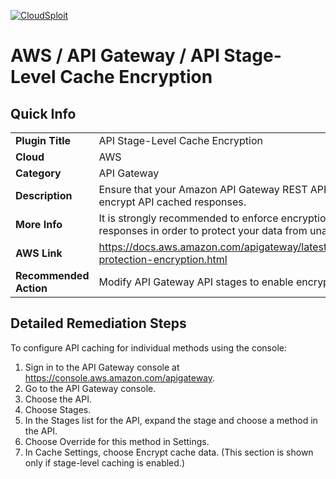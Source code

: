 [![CloudSploit](https://cloudsploit.com/img/logo-new-big-text-100.png "CloudSploit")](https://cloudsploit.com)

# AWS / API Gateway / API Stage-Level Cache Encryption

## Quick Info

| | |
|-|-|
| **Plugin Title** | API Stage-Level Cache Encryption |
| **Cloud** | AWS |
| **Category** | API Gateway |
| **Description** | Ensure that your Amazon API Gateway REST APIs are configured to encrypt API cached responses. |
| **More Info** | It is strongly recommended to enforce encryption for API cached responses in order to protect your data from unauthorized access. |
| **AWS Link** | https://docs.aws.amazon.com/apigateway/latest/developerguide/data-protection-encryption.html |
| **Recommended Action** | Modify API Gateway API stages to enable encryption on cache data |

## Detailed Remediation Steps
To configure API caching for individual methods using the console: </br>
1. Sign in to the API Gateway console at https://console.aws.amazon.com/apigateway. </br>
2. Go to the API Gateway console. </br>
3. Choose the API. </br>
4. Choose Stages. </br>
5. In the Stages list for the API, expand the stage and choose a method in the API. </br>
6. Choose Override for this method in Settings. </br>
7. In Cache Settings, choose Encrypt cache data. (This section is shown only if stage-level caching is enabled.) </br>